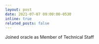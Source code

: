 ```yaml
---
layout: post
date: 2021-07-07 09:00:00-0530
inline: true
related_posts: false
---
```


Joined oracle as Member of Technical Staff
